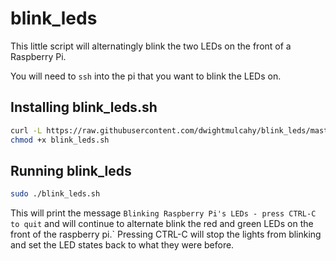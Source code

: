 # blink_leds

This little script will alternatingly blink the two  LEDs on the front of a Raspberry Pi.

You will need to `ssh` into the pi that you want to blink the LEDs on.

## Installing blink_leds.sh
```bash
curl -L https://raw.githubusercontent.com/dwightmulcahy/blink_leds/master/blink_leds.sh > blink_leds.sh
chmod +x blink_leds.sh
```

## Running blink_leds
```bash
sudo ./blink_leds.sh
```

This will print the message `Blinking Raspberry Pi's LEDs - press CTRL-C to quit` and will continue to alternate blink the red and green LEDs on the front of the raspberry pi.`
Pressing CTRL-C will stop the lights from blinking and set the LED states back to what they were before.
